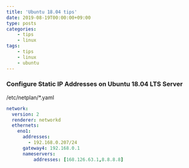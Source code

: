 ```yaml
---
title: 'Ubuntu 18.04 tips'
date: 2019-08-19T00:00:00+09:00
type: posts
categories:
    - tips
    - linux
tags:
    - tips
    - linux
    - ubuntu
---
```


### Configure Static IP Addresses on Ubuntu 18.04 LTS Server

/etc/netplan/*.yaml

```yaml
network:
  version: 2
  renderer: networkd
  ethernets:
    eno1:
      addresses:
        - 192.168.0.207/24
      gateway4: 192.168.0.1
      nameservers:
          addresses: [168.126.63.1,8.8.8.8]
```